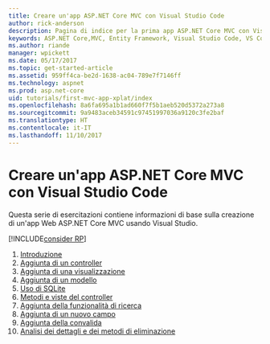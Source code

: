 ```yaml
---
title: Creare un'app ASP.NET Core MVC con Visual Studio Code
author: rick-anderson
description: Pagina di indice per la prima app ASP.NET Core MVC con Visual Studio Code
keywords: ASP.NET Core,MVC, Entity Framework, Visual Studio Code, VS Code
ms.author: riande
manager: wpickett
ms.date: 05/17/2017
ms.topic: get-started-article
ms.assetid: 959ff4ca-be2d-1638-ac04-789e7f7146ff
ms.technology: aspnet
ms.prod: asp.net-core
uid: tutorials/first-mvc-app-xplat/index
ms.openlocfilehash: 8a6fa695a1b1ad660f7f5b1aeb520d5372a273a8
ms.sourcegitcommit: 9a9483aceb34591c97451997036a9120c3fe2baf
ms.translationtype: HT
ms.contentlocale: it-IT
ms.lasthandoff: 11/10/2017
---
```

# <a name="create-an-aspnet-core-mvc-app-with-visual-studio-code"></a>Creare un'app ASP.NET Core MVC con Visual Studio Code

Questa serie di esercitazioni contiene informazioni di base sulla creazione di un'app Web ASP.NET Core MVC usando Visual Studio. 

[!INCLUDE[consider RP](../../includes/razor.md)]

1. [Introduzione](start-mvc.md)
2. [Aggiunta di un controller](adding-controller.md)
3. [Aggiunta di una visualizzazione](adding-view.md)
4. [Aggiunta di un modello](adding-model.md)
5. [Uso di SQLite](working-with-sql.md)
6. [Metodi e viste del controller](controller-methods-views.md)
7. [Aggiunta della funzionalità di ricerca](search.md)
8. [Aggiunta di un nuovo campo](new-field.md)
9. [Aggiunta della convalida](validation.md)
10. [Analisi dei dettagli e dei metodi di eliminazione](xref:tutorials/first-mvc-app/details)
